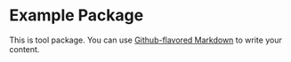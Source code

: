 # Example Package

This is tool package. You can use
[Github-flavored Markdown](https://guides.github.com/features/mastering-markdown/)
to write your content.